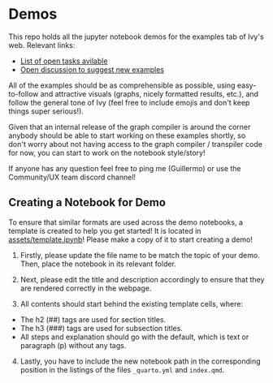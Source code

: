 # Demos

This repo holds all the jupyter notebook demos for the examples tab of Ivy's web. Relevant links:
- [List of open tasks avilable](https://github.com/unifyai/demos/issues/2) 
- [Open discussion to suggest new examples](https://github.com/unifyai/demos/issues/1)

All of the examples should be as comprehensible as possible, using easy-to-follow and attractive visuals (graphs, nicely formatted results, etc.), and follow the general tone of Ivy (feel free to include emojis and don't keep things super serious!).

Given that an internal release of the graph compiler is around the corner anybody should be able to start working on these examples shortly, so don't worry about not having access to the graph compiler / transpiler code for now, you can start to work on the notebook style/story!

If anyone has any question feel free to ping me (Guillermo) or use the Community/UX team discord channel!

## Creating a Notebook for Demo

To ensure that similar formats are used across the demo notebooks, a template is created to help you get started! It is located in [assets/template.ipynb](assets/template.ipynb)! Please make a copy of it to start creating a demo!

1. Firstly, please update the file name to be match the topic of your demo. Then, place the notebook in its relevant folder.

2. Next, please edit the title and description accordingly to ensure that they are rendered correctly in the webpage.

3. All contents should start behind the existing template cells, where:
- The h2 (##) tags are used for section titles.
- The h3 (###) tags are used for subsection titles.
- All steps and explanation should go with the default, which is text or paragraph (p) without any tags.

4. Lastly, you have to include the new notebook path in the corresponding position in the listings of the files `_quarto.yml` and `index.qmd`.